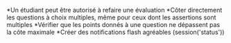 *Un étudiant peut être autorisé à refaire une évaluation
*Côter directement les questions à choix multiples, même pour ceux dont les assertions sont multiples
*Vérifier que les points donnés à une question ne dépassent pas la côte maximale
*Créer des notifications flash agréables (session('status'))

